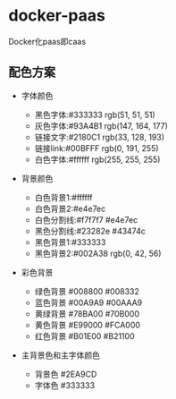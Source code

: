 # docker-paas
Docker化paas即caas

## 配色方案

- 字体颜色

  - 黑色字体:#333333 rgb(51, 51, 51)
  - 灰色字体:#93A4B1 rgb(147, 164, 177)
  - 链接文字:#2180C1 rgb(33, 128, 193)
  - 链接link:#00BFFF rgb(0, 191, 255)
  - 白色字体:#ffffff rgb(255, 255, 255)

- 背景颜色

  - 白色背景1:#ffffff
  - 白色背景2:#e4e7ec
  - 白色分割线:#f7f7f7 #e4e7ec
  - 黑色分割线:#23282e #43474c
  - 黑色背景1:#333333
  - 黑色背景2:#002A38 rgb(0, 42, 56)
  
- 彩色背景

  - 绿色背景 #008800 #008332
  - 蓝色背景 #00A9A9 #00AAA9
  - 黄绿背景 #78BA00 #70B000
  - 黄色背景 #E99000 #FCA000
  - 红色背景 #B01E00 #B21100
  
- 主背景色和主字体颜色

  - 背景色 #2EA9CD
  - 字体色 #333333
  

  
  
  
  
